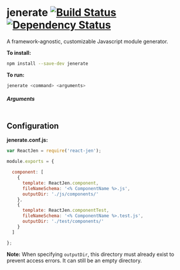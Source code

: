 # jenerate [![Build Status](https://travis-ci.org/jeneratejs/jenerate.svg)](https://travis-ci.org/jeneratejs/jenerate) [![Dependency Status](https://david-dm.org/jeneratejs/jenerate.svg)](https://david-dm.org/jeneratejs/jenerate)

A framework-agnostic, customizable Javascript module generator.


**To install:**
```bash
npm install --save-dev jenerate
```

**To run:**
```bash
jenerate <command> <arguments>
```

##### Arguments

```bash

```

## Configuration

**jenerate.conf.js:**
```js
var ReactJen = require('react-jen');

module.exports = {

  component: [
    {
      template: ReactJen.component,
      fileNameSchema: '<% ComponentName %>.js',
      outputDir: './js/components/'
    },
    {
      template: ReactJen.componentTest,
      fileNameSchema: '<% ComponentName %>.test.js',
      outputDir: './test/components/'
    }
  ]

};
```

**Note:** When specifying `outputDir`, this directory must already exist to prevent access errors. It can still be an empty directory.
